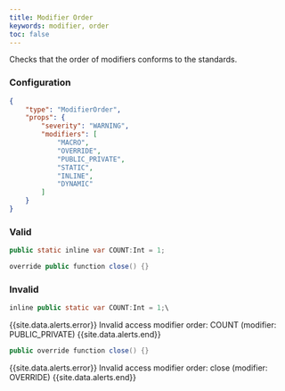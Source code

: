 ```yaml
---
title: Modifier Order
keywords: modifier, order
toc: false
---
```


Checks that the order of modifiers conforms to the standards.

### Configuration

```json
{
    "type": "ModifierOrder",
    "props": {
        "severity": "WARNING",
        "modifiers": [
            "MACRO",
            "OVERRIDE",
            "PUBLIC_PRIVATE",
            "STATIC",
            "INLINE",
            "DYNAMIC"
        ]
    }
}
```

### Valid

```java
public static inline var COUNT:Int = 1;
```

```java
override public function close() {}
```

### Invalid

```java
inline public static var COUNT:Int = 1;\
```

{{site.data.alerts.error}} Invalid access modifier order: COUNT (modifier: PUBLIC_PRIVATE) {{site.data.alerts.end}}

```java
public override function close() {}
```

{{site.data.alerts.error}} Invalid access modifier order: close (modifier: OVERRIDE) {{site.data.alerts.end}}